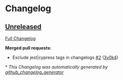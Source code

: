 # Changelog

## [Unreleased](https://github.com/KnapsackPro/knapsack-pro-js/tree/HEAD)

[Full Changelog](https://github.com/KnapsackPro/knapsack-pro-js/compare/@knapsack-pro/core@5.1.0...HEAD)

**Merged pull requests:**

- Exclude jest|cypress tags in changelogs [\#2](https://github.com/KnapsackPro/knapsack-pro-js/pull/2) ([3v0k4](https://github.com/3v0k4))



\* *This Changelog was automatically generated by [github_changelog_generator](https://github.com/github-changelog-generator/github-changelog-generator)*

